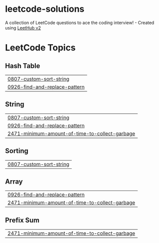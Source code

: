 # leetcode-solutions
A collection of LeetCode questions to ace the coding interview! - Created using [LeetHub v2](https://github.com/arunbhardwaj/LeetHub-2.0)

<!---LeetCode Topics Start-->
# LeetCode Topics
## Hash Table
|  |
| ------- |
| [0807-custom-sort-string](https://github.com/yshydv77/leetcode-solutions/tree/master/0807-custom-sort-string) |
| [0926-find-and-replace-pattern](https://github.com/yshydv77/leetcode-solutions/tree/master/0926-find-and-replace-pattern) |
## String
|  |
| ------- |
| [0807-custom-sort-string](https://github.com/yshydv77/leetcode-solutions/tree/master/0807-custom-sort-string) |
| [0926-find-and-replace-pattern](https://github.com/yshydv77/leetcode-solutions/tree/master/0926-find-and-replace-pattern) |
| [2471-minimum-amount-of-time-to-collect-garbage](https://github.com/yshydv77/leetcode-solutions/tree/master/2471-minimum-amount-of-time-to-collect-garbage) |
## Sorting
|  |
| ------- |
| [0807-custom-sort-string](https://github.com/yshydv77/leetcode-solutions/tree/master/0807-custom-sort-string) |
## Array
|  |
| ------- |
| [0926-find-and-replace-pattern](https://github.com/yshydv77/leetcode-solutions/tree/master/0926-find-and-replace-pattern) |
| [2471-minimum-amount-of-time-to-collect-garbage](https://github.com/yshydv77/leetcode-solutions/tree/master/2471-minimum-amount-of-time-to-collect-garbage) |
## Prefix Sum
|  |
| ------- |
| [2471-minimum-amount-of-time-to-collect-garbage](https://github.com/yshydv77/leetcode-solutions/tree/master/2471-minimum-amount-of-time-to-collect-garbage) |
<!---LeetCode Topics End-->